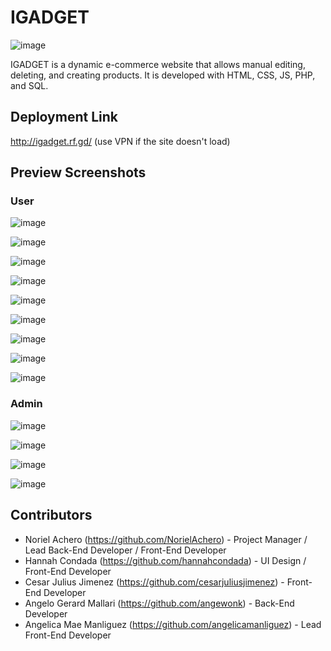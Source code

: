 # IGADGET

![image](https://github.com/AngelicaManliguez/Dynamic_E-Commerce/assets/142378544/652c4680-4ee5-4fea-a7fd-a1d6ff523cb8)


IGADGET is a dynamic e-commerce website that allows manual editing, deleting, and creating products. It is developed with HTML, CSS, JS, PHP, and SQL. 

## Deployment Link

http://igadget.rf.gd/ (use VPN if the site doesn't load)

## Preview Screenshots

### User 

![image](https://github.com/AngelicaManliguez/Dynamic_E-Commerce/assets/142378544/ebeed020-c15a-455a-b55a-1e9d78af1757)

![image](https://github.com/AngelicaManliguez/Dynamic_E-Commerce/assets/142378544/cd5090ac-bb26-49df-8393-1a306ce5a949)

![image](https://github.com/AngelicaManliguez/Dynamic_E-Commerce/assets/142378544/362146f5-2e0f-4508-941d-e89abda7bfe2)

![image](https://github.com/AngelicaManliguez/Dynamic_E-Commerce/assets/142378544/7d7bc77c-4487-4a7d-94ba-a9a8b2eb43bd)

![image](https://github.com/AngelicaManliguez/Dynamic_E-Commerce/assets/142378544/5292a731-6065-4948-8509-5740ed391599)

![image](https://github.com/AngelicaManliguez/Dynamic_E-Commerce/assets/142378544/a6a3d1e2-7719-4321-9241-d7ae5b8a615c)

![image](https://github.com/AngelicaManliguez/Dynamic_E-Commerce/assets/142378544/a3652447-c78c-4e23-b103-3b857436777b)

![image](https://github.com/AngelicaManliguez/Dynamic_E-Commerce/assets/142378544/9ac76bd1-2c2c-43df-b99e-5fdf51c58cc2)

![image](https://github.com/AngelicaManliguez/Dynamic_E-Commerce/assets/142378544/0bfb03fe-92a5-4bbd-9ebd-f29a552dc552)

### Admin

![image](https://github.com/AngelicaManliguez/Dynamic_E-Commerce/assets/142378544/d2b752fb-35ab-43b3-bd41-8e528ce546d1)

![image](https://github.com/AngelicaManliguez/Dynamic_E-Commerce/assets/142378544/1f6b36df-33c2-4b7c-8f02-539a0ecaef62)

![image](https://github.com/AngelicaManliguez/Dynamic_E-Commerce/assets/142378544/33f872f3-ba18-44e0-85f0-1ee29fc1c5f0)

![image](https://github.com/AngelicaManliguez/Dynamic_E-Commerce/assets/142378544/68776b65-f708-4470-9cce-d4ff287f80fb)


## Contributors

- Noriel Achero (https://github.com/NorielAchero) - Project Manager / Lead Back-End Developer / Front-End Developer <br>
- Hannah Condada (https://github.com/hannahcondada) - UI Design / Front-End Developer <br>
- Cesar Julius Jimenez (https://github.com/cesarjuliusjimenez) - Front-End Developer <br>
- Angelo Gerard Mallari (https://github.com/angewonk) - Back-End Developer <br>
- Angelica Mae Manliguez (https://github.com/angelicamanliguez) - Lead Front-End Developer <br>



